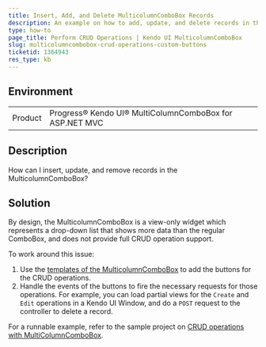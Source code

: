 ```yaml
---
title: Insert, Add, and Delete MulticolumnComboBox Records
description: An example on how to add, update, and delete records in the Kendo UI MulticolumnComboBox.
type: how-to
page_title: Perform CRUD Operations | Kendo UI MulticolumnComboBox
slug: multicolumncombobox-crud-operations-custom-buttons
ticketid: 1364943
res_type: kb
---
```


## Environment

<table>
	<tr>
		<td>Product</td>
		<td>Progress® Kendo UI® MultiColumnComboBox for ASP.NET MVC</td>
	</tr>
</table>

## Description

How can I insert, update, and remove records in the MulticolumnComboBox?

## Solution

By design, the MulticolumnComboBox is a view-only widget which represents a drop-down list that shows more data than the regular ComboBox, and does not provide full CRUD operation support.

To work around this issue:

1. Use the [templates of the MulticolumnComboBox](https://docs.telerik.com/kendo-ui/controls/editors/multicolumncombobox/overview#templates) to add the buttons for the CRUD operations.
1. Handle the events of the buttons to fire the necessary requests for those operations. For example, you can load partial views for the `Create` and `Edit` operations in a Kendo UI Window, and do a `POST` request to the controller to delete a record.

For a runnable example, refer to the sample project on [CRUD operations with MultiColumnComboBox](https://github.com/telerik/ui-for-aspnet-mvc-examples/tree/master/MultiColumnComboBox/CRUD).
